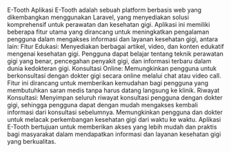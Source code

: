 E-Tooth
Aplikasi E-Tooth adalah sebuah platform berbasis web yang dikembangkan menggunakan Laravel, yang menyediakan solusi komprehensif untuk perawatan dan kesehatan gigi. Aplikasi ini memiliki beberapa fitur utama yang dirancang untuk meningkatkan pengalaman pengguna dalam mengakses informasi dan layanan kesehatan gigi, antara lain:
Fitur Edukasi:
Menyediakan berbagai artikel, video, dan konten edukatif mengenai kesehatan gigi.
Pengguna dapat belajar tentang teknik perawatan gigi yang benar, pencegahan penyakit gigi, dan informasi terbaru dalam dunia kedokteran gigi.
Konsultasi Online:
Memungkinkan pengguna untuk berkonsultasi dengan dokter gigi secara online melalui chat atau video call.
Fitur ini dirancang untuk memberikan kemudahan bagi pengguna yang membutuhkan saran medis tanpa harus datang langsung ke klinik.
Riwayat Konsultasi:
Menyimpan seluruh riwayat konsultasi pengguna dengan dokter gigi, sehingga pengguna dapat dengan mudah mengakses kembali informasi dari konsultasi sebelumnya.
Memungkinkan pengguna dan dokter untuk melacak perkembangan kesehatan gigi dari waktu ke waktu.
Aplikasi E-Tooth bertujuan untuk memberikan akses yang lebih mudah dan praktis bagi masyarakat dalam mendapatkan informasi dan layanan kesehatan gigi yang berkualitas.

